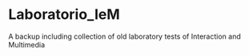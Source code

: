 # Laboratorio_IeM
A backup including collection of old laboratory tests of Interaction and Multimedia
